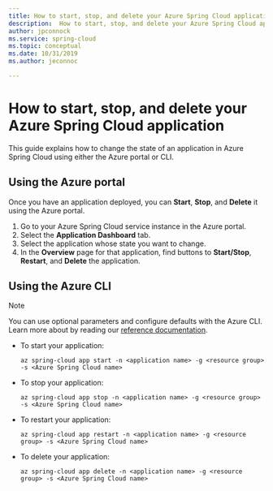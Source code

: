 ```yaml
---
title: How to start, stop, and delete your Azure Spring Cloud application | Microsoft Docs
description:  How to start, stop, and delete your Azure Spring Cloud application
author: jpconnock
ms.service: spring-cloud
ms.topic: conceptual
ms.date: 10/31/2019
ms.author: jeconnoc

---
```

# How to start, stop, and delete your Azure Spring Cloud application

This guide explains how to change the state of an application in Azure Spring Cloud using either the Azure portal or CLI.

## Using the Azure portal

Once you have an application deployed, you can **Start**, **Stop**, and **Delete** it using the Azure portal.

1. Go to your Azure Spring Cloud service instance in the Azure portal.
1. Select the **Application Dashboard** tab.
1. Select the application whose state you want to change.
2. In the **Overview** page for that application, find buttons to **Start/Stop**, **Restart**, and **Delete** the application.

## Using the Azure CLI

> [!NOTE]
> You can use optional parameters and configure defaults with the Azure CLI. Learn more about by reading our [reference documentation](spring-cloud-cli-reference.md).

* To start your application:
    ```Azure CLI
    az spring-cloud app start -n <application name> -g <resource group> -s <Azure Spring Cloud name>
    ```

* To stop your application:
    ```Azure CLI
    az spring-cloud app stop -n <application name> -g <resource group> -s <Azure Spring Cloud name>
    ```

* To restart your application:
    ```Azure CLI
    az spring-cloud app restart -n <application name> -g <resource group> -s <Azure Spring Cloud name>
    ```

* To delete your application:
    ```Azure CLI
    az spring-cloud app delete -n <application name> -g <resource group> -s <Azure Spring Cloud name>
    ```
